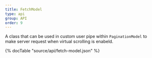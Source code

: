 ```yaml
---
title: FetchModel
type: api
group: API
order: 9
---
```

A class that can be used in custom user pipe within `PaginationModel` to make server request when
virtual scrolling is enabeld.

{% docTable "source/api/fetch-model.json" %}



